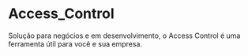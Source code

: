 # Access_Control
Solução para negócios e em desenvolvimento, o Access Control é uma ferramenta útil para você e sua empresa.
